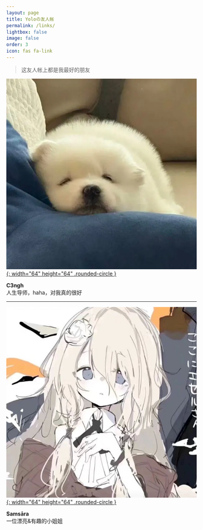 ```yaml
---
layout: page
title: Yoloの友人帐
permalink: /links/
lightbox: false
image: false
order: 3
icon: fas fa-link
---
```

> 这友人帐上都是我最好的朋友

[![C3ngh](/assets/img/avatars/c3ngh.webp){: width="64" height="64" .rounded-circle }](https://c3ngh.top/)

**C3ngh**  
人生导师，haha，对我真的很好

---

[![Samsāra](/assets/img/avatars/samsara.jpg){: width="64" height="64" .rounded-circle }](https://samsara-lo.github.io/)

**Samsāra**  
一位漂亮&有趣的小姐姐